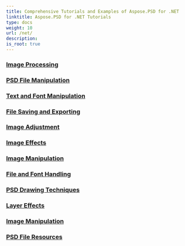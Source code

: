 ```yaml
---
title: Comprehensive Tutorials and Examples of Aspose.PSD for .NET 
linktitle: Aspose.PSD for .NET Tutorials
type: docs
weight: 10
url: /net/
description:
is_root: true
---
```


### [Image Processing](./image-processing/)

### [PSD File Manipulation](./psd-file-manipulation/)

### [Text and Font Manipulation](./text-and-font-manipulation/)

### [File Saving and Exporting](./file-saving-and-exporting/)

### [Image Adjustment](./image-adjustment/)

### [Image Effects](./image-effects/)

### [Image Manipulation](./image-manipulation/)

### [File and Font Handling](./file-and-font-handling/)

### [PSD Drawing Techniques](./psd-drawing-techniques/)

### [Layer Effects](./layer-effects/)

### [Image Manipulation](./image-manipulation/)

### [PSD File Resources](./psd-file-resources/)
